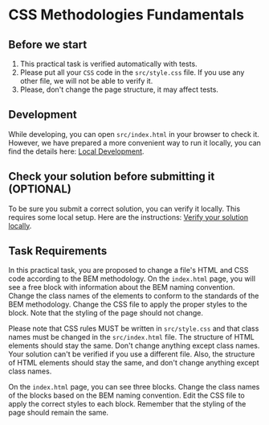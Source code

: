# CSS Methodologies Fundamentals

## Before we start

1. This practical task is verified automatically with tests.
2. Please put all your `CSS` code in the `src/style.css` file. If you use any other file, we will not be able to verify it.
3. Please, don't change the page structure, it may affect tests.

## Development

While developing, you can open `src/index.html` in your browser to check it. However, we have prepared a more convenient way to run it locally, you can find the details here: [Local Development](https://gitlab.com/gap-bs-front-end-autocode-documents/autocode-documents/-/blob/main/docs/LocalDevelopment.md).

## Check your solution before submitting it (OPTIONAL)

To be sure you submit a correct solution, you can verify it locally. This requires some local setup. Here are the instructions: [Verify your solution locally](https://gitlab.com/gap-bs-front-end-autocode-documents/autocode-documents/-/blob/main/docs/VerifySolutionLocally.md).

## Task Requirements

In this practical task, you are proposed to change a file's HTML and CSS code according to the BEM methodology. On the `index.html` page, you will see a free block with information about the BEM naming convention. Change the class names of the elements to conform to the standards of the BEM methodology. Change the CSS file to apply the proper styles to the block. Note that the styling of the page should not change.

Please note that CSS rules MUST be written in `src/style.css` and that class names must be changed in the `src/index.html` file. The structure of HTML elements should stay the same. Don't change anything except class names. Your solution can't be verified if you use a different file. Also, the structure of HTML elements should stay the same, and don't change anything except class names. 

On the `index.html` page, you can see three blocks. Change the class names of the blocks based on the BEM naming convention. Edit the CSS file to apply the correct styles to each block. Remember that the styling of the page should remain the same.
